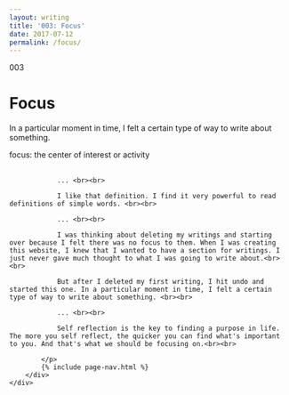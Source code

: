 ```yaml
---
layout: writing
title: '003: Focus'
date: 2017-07-12
permalink: /focus/
---
```


<div id="focus">
	<div class="container writing">
		<div class="left">
			<span>003</span>
			<h1>Focus</h1>
			<p>In a particular moment in time, I felt a certain type of way to write about something.&lrm;</p>
		</div>
		<div class="right">
			<p>
				focus: the center of interest or activity <br><br>

				... <br><br>

				I like that definition. I find it very powerful to read definitions of simple words. <br><br>

				... <br><br>

				I was thinking about deleting my writings and starting over because I felt there was no focus to them. When I was creating this website, I knew that I wanted to have a section for writings. I just never gave much thought to what I was going to write about.<br><br>

				But after I deleted my first writing, I hit undo and started this one. In a particular moment in time, I felt a certain type of way to write about something. <br><br>

				... <br><br>

				Self reflection is the key to finding a purpose in life. The more you self reflect, the quicker you can find what's important to you. And that's what we should be focusing on.<br><br>

			</p>
			{% include page-nav.html %}
		</div>
	</div>
</div>